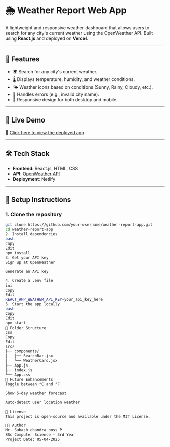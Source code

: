 # 🌦️ Weather Report Web App

A lightweight and responsive weather dashboard that allows users to search for any city's current weather using the OpenWeather API. Built using **React.js** and deployed on **Vercel**.

---

## 📌 Features

- 🌍 Search for any city's current weather.
- 🌡️ Displays temperature, humidity, and weather conditions.
- 🌤️ Weather icons based on conditions (Sunny, Rainy, Cloudy, etc.).
- 🚫 Handles errors (e.g., invalid city name).
- 📱 Responsive design for both desktop and mobile.

---

## 🚀 Live Demo

🔗 [Click here to view the deployed app](https://weather-report-pearl.vercel.app/)

---

## 🛠️ Tech Stack

- **Frontend**: React.js, HTML, CSS
- **API**: [OpenWeather API](https://openweathermap.org/api)
- **Deployment**: Netlify

---

## 🔧 Setup Instructions

### 1. Clone the repository
```bash
git clone https://github.com/your-username/weather-report-app.git
cd weather-report-app
2. Install dependencies
bash
Copy
Edit
npm install
3. Get your API key
Sign up at OpenWeather

Generate an API key

4. Create a .env file
ini
Copy
Edit
REACT_APP_WEATHER_API_KEY=your_api_key_here
5. Start the app locally
bash
Copy
Edit
npm start
📂 Folder Structure
css
Copy
Edit
src/
├── components/
│   ├── SearchBar.jsx
│   └── WeatherCard.jsx
├── App.js
├── index.js
└── App.css
📌 Future Enhancements
Toggle between °C and °F

Show 5-day weather forecast

Auto-detect user location weather

📄 License
This project is open-source and available under the MIT License.

👩‍💻 Author
Mr. Subash chandra boss P
BSc Computer Science – 3rd Year
Project Date: 05-04-2025
